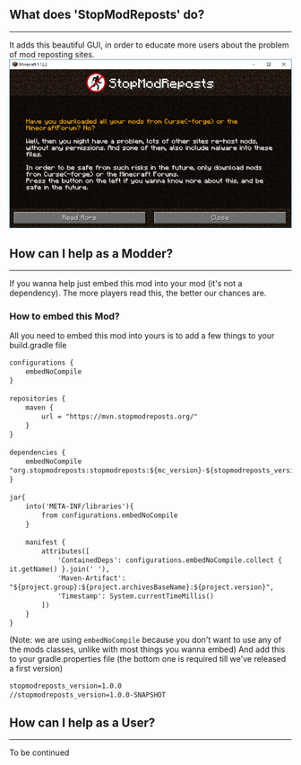 ## What does 'StopModReposts' do?
---
It adds this beautiful GUI, in order to educate more users about the problem of mod reposting sites.
![Preview Image](https://raw.githubusercontent.com/StopModReposts/Splash-Screen-Mod/master/preview.png)

## How can I help as a Modder?
---
If you wanna help just embed this mod into your mod (it's not a dependency).
The more players read this, the better our chances are.

### How to embed this Mod?
All you need to embed this mod into yours is to add a few things to your build.gradle file
```GRADLE
configurations {
    embedNoCompile
}

repositories {
	maven {
		url = "https://mvn.stopmodreposts.org/"
	}
}

dependencies {
	embedNoCompile "org.stopmodreposts:stopmodreposts:${mc_version}-${stopmodreposts_version}"
}

jar{
	into('META-INF/libraries'){
		from configurations.embedNoCompile
	}

	manifest {
		attributes([
            'ContainedDeps': configurations.embedNoCompile.collect { it.getName() }.join(' '),
			'Maven-Artifact': "${project.group}:${project.archivesBaseName}:${project.version}",
			'Timestamp': System.currentTimeMillis()
		])
	}
}
```
(Note: we are using `embedNoCompile` because you don't want to use any of the mods classes, unlike with most things you wanna embed)
And add this to your gradle.properties file (the bottom one is required till we've released a first version)
```GRADLE
stopmodreposts_version=1.0.0
//stopmodreposts_version=1.0.0-SNAPSHOT
```

## How can I help as a User?
---
To be continued